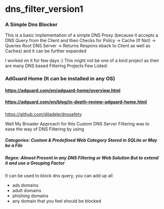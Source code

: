# dns_filter_version1

### A Simple Dns Blocker

This is a basic implementation of a simple DNS Proxy (because it accepts a DNS Query from the Client and then Checks for Policy -> Cache (If Not) -> Queries Root DNS Server -> Returns Respons eback to Client as well as Caches) and it can be further expanded

I worked on it for few days :) This might not be one of a kind project as their are many DNS based Filtering Projects
Few Listed:

### AdGuard Home (It can be installed in any OS)

#### https://adguard.com/en/adguard-home/overview.html
#### https://adguard.com/en/blog/in-depth-review-adguard-home.html

### 

https://github.com/diladele/dnssafety


Well My Broader Approach for this Custom DNS Server Filtering was to ease the way of DNS Filtering by using 
##### Categories: Custom & Predefined Web Category Stored in SQLite or May be a File
##### Regex: Almost Present in any DNS Filtering or Web Solution But to extend it and use a Grouping Factor

It can be used to block dns query, you can add up all
- ads domains
- adult domains
- phishing domains
- any domain that you feel should be blocked
